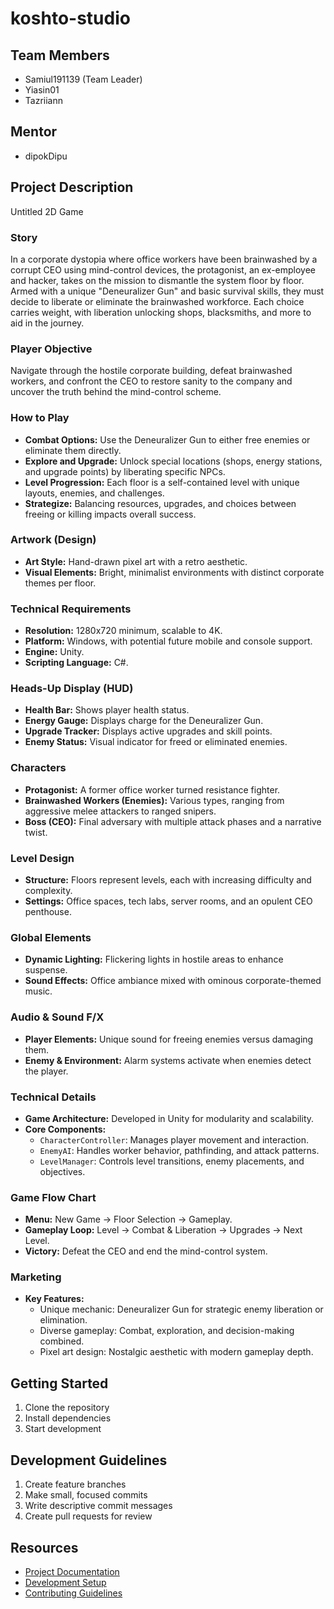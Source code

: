 # koshto-studio

## Team Members
- Samiul191139 (Team Leader)
- Yiasin01
- Tazriiann

## Mentor
- dipokDipu

## Project Description
Untitled 2D Game

### Story
In a corporate dystopia where office workers have been brainwashed by a corrupt CEO using mind-control devices, the protagonist, an ex-employee and hacker, takes on the mission to dismantle the system floor by floor. Armed with a unique "Deneuralizer Gun" and basic survival skills, they must decide to liberate or eliminate the brainwashed workforce. Each choice carries weight, with liberation unlocking shops, blacksmiths, and more to aid in the journey.

### Player Objective
Navigate through the hostile corporate building, defeat brainwashed workers, and confront the CEO to restore sanity to the company and uncover the truth behind the mind-control scheme.

### How to Play
- **Combat Options:** Use the Deneuralizer Gun to either free enemies or eliminate them directly.
- **Explore and Upgrade:** Unlock special locations (shops, energy stations, and upgrade points) by liberating specific NPCs.
- **Level Progression:** Each floor is a self-contained level with unique layouts, enemies, and challenges.
- **Strategize:** Balancing resources, upgrades, and choices between freeing or killing impacts overall success.

### Artwork (Design)
- **Art Style:** Hand-drawn pixel art with a retro aesthetic.
- **Visual Elements:** Bright, minimalist environments with distinct corporate themes per floor.

### Technical Requirements
- **Resolution:** 1280x720 minimum, scalable to 4K.
- **Platform:** Windows, with potential future mobile and console support.
- **Engine:** Unity.
- **Scripting Language:** C#.

### Heads-Up Display (HUD)
- **Health Bar:** Shows player health status.
- **Energy Gauge:** Displays charge for the Deneuralizer Gun.
- **Upgrade Tracker:** Displays active upgrades and skill points.
- **Enemy Status:** Visual indicator for freed or eliminated enemies.

### Characters
- **Protagonist:** A former office worker turned resistance fighter.
- **Brainwashed Workers (Enemies):** Various types, ranging from aggressive melee attackers to ranged snipers.
- **Boss (CEO):** Final adversary with multiple attack phases and a narrative twist.

### Level Design
- **Structure:** Floors represent levels, each with increasing difficulty and complexity.
- **Settings:** Office spaces, tech labs, server rooms, and an opulent CEO penthouse.

### Global Elements
- **Dynamic Lighting:** Flickering lights in hostile areas to enhance suspense.
- **Sound Effects:** Office ambiance mixed with ominous corporate-themed music.

### Audio & Sound F/X
- **Player Elements:** Unique sound for freeing enemies versus damaging them.
- **Enemy & Environment:** Alarm systems activate when enemies detect the player.

### Technical Details
- **Game Architecture:** Developed in Unity for modularity and scalability.
- **Core Components:**
  - `CharacterController`: Manages player movement and interaction.
  - `EnemyAI`: Handles worker behavior, pathfinding, and attack patterns.
  - `LevelManager`: Controls level transitions, enemy placements, and objectives.

### Game Flow Chart
- **Menu:** New Game -> Floor Selection -> Gameplay.
- **Gameplay Loop:** Level -> Combat & Liberation -> Upgrades -> Next Level.
- **Victory:** Defeat the CEO and end the mind-control system.

### Marketing
- **Key Features:**
  - Unique mechanic: Deneuralizer Gun for strategic enemy liberation or elimination.
  - Diverse gameplay: Combat, exploration, and decision-making combined.
  - Pixel art design: Nostalgic aesthetic with modern gameplay depth.

## Getting Started
1. Clone the repository
2. Install dependencies
3. Start development

## Development Guidelines
1. Create feature branches
2. Make small, focused commits
3. Write descriptive commit messages
4. Create pull requests for review

## Resources
- [Project Documentation](docs/)
- [Development Setup](docs/setup.md)
- [Contributing Guidelines](CONTRIBUTING.md)
